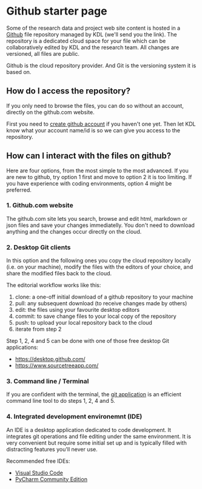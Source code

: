 # Github starter page

Some of the research data and project web site content is hosted in a [Github](github.com) file repository managed by KDL (we'll send you the link). The repository is a dedicated cloud space for your file which can be collaboratively edited by KDL and the research team. All changes are versioned, all files are public.

Github is the cloud repository provider. And Git is the versioning system it is based on.

## How do I access the repository?

If you only need to browse the files, you can do so without an account, directly on the github.com website.

First you need to [create github account](https://github.com/signup) if you haven't one yet. Then let KDL know what your account name/id is so we can give you access to the repository.

## How can I interact with the files on github?

Here are four options, from the most simple to the most advanced. If you are new to github, try option 1 first and move to option 2 it is too limiting. If you have experience with coding environments, option 4 might be preferred.

### 1. Github.com website

The github.com site lets you search, browse and edit html, markdown or json files and save your changes immediatelly. You don't need to download anything and the changes occur directly on the cloud. 

### 2. Desktop Git clients

In this option and the following ones you copy the cloud repository locally (i.e. on your machine), modify the files with the editors of your choice, 
and share the modified files back to the cloud.

The editorial workflow works like this: 
1. clone: a one-off initial download of a github repository to your machine    
2. pull: any subsequent download (to receive changes made by others)
3. edit: the files using your favourite desktop editors
4. commit: to save change files to your local copy of the repository
5. push: to upload your local repository back to the cloud 
6. iterate from step 2

Step 1, 2, 4 and 5 can be done with one of those free desktop Git applications:

* https://desktop.github.com/ 
* https://www.sourcetreeapp.com/

### 3. Command line / Terminal

If you are confident with the terminal, the [git application](https://github.com/git-guides/install-git) is an efficient command line tool to do steps 1, 2, 4 and 5.

### 4. Integrated development environemnt (IDE)

An IDE is a desktop application dedicated to code development. It integrates git operations and file editing under the same environment. It is very convenient but require some initial set up and is typically filled with distracting features you'll never use.

Recommended free IDEs:
* [Visual Studio Code](https://code.visualstudio.com/)
* [PyCharm Community Edition](https://www.jetbrains.com/pycharm/)
